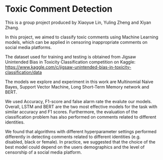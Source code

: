 # Toxic Comment Detection
This is a group project produced by Xiaoyue Lin, Yuling Zheng and Xiyan Zhang. 

In this project, we aimed to classify toxic comments using Machine Learning models, which can be applied in censoring inappropriate comments on social media platforms. 

The dataset used for training and testing is obtained from Jigsaw Unintended Bias in Toxicity Classification competition on Kaggle: 
https://www.kaggle.com/c/jigsaw-unintended-bias-in-toxicity-classification/data

The models we explore and experiment in this work are Multinomial Naive Bayes, Support Vector Machine, Long Short-Term Memory network and BERT.

We used Accuracy, F1-score and false alarm rate the evalute our models. Overall, LSTM and BERT are the two most effective models for the task with similar accuracy and F1 scores. Furthermore, the evaluation of the classification problem has also performed on comments related to different identities. 

We found that algorithms with different hyperparameter settings performed differently in detecting comments related to different identities (e.g. disabled, black or female). In practice, we suggested that the choice of the best model could depend on the users demographics and the level of censorship of a social media platform.
